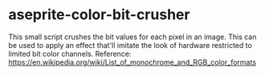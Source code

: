 # aseprite-color-bit-crusher
This small script crushes the bit values for each pixel in an image. This can be used to apply an effect that'll imitate the look of hardware restricted to limited bit color channels. Reference: https://en.wikipedia.org/wiki/List_of_monochrome_and_RGB_color_formats

